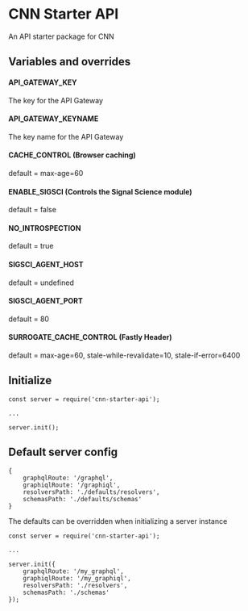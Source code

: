 # CNN Starter API

An API starter package for CNN


## Variables and overrides

#### API_GATEWAY_KEY

The key for the API Gateway

#### API_GATEWAY_KEYNAME

The key name for the API Gateway

#### CACHE_CONTROL (Browser caching)

default = max-age=60

#### ENABLE_SIGSCI (Controls the Signal Science module)

default = false

#### NO_INTROSPECTION

default = true

#### SIGSCI_AGENT_HOST

default = undefined

#### SIGSCI_AGENT_PORT

default = 80

#### SURROGATE_CACHE_CONTROL (Fastly Header)

default = max-age=60, stale-while-revalidate=10, stale-if-error=6400

## Initialize

```
const server = require('cnn-starter-api');

...

server.init();
```

## Default server config

```
{
    graphqlRoute: '/graphql',
    graphiqlRoute: '/graphiql',
    resolversPath: './defaults/resolvers',
    schemasPath: './defaults/schemas'
}
```

The defaults can be overridden when initializing a server instance

```
const server = require('cnn-starter-api');

...

server.init({
    graphqlRoute: '/my_graphql',
    graphiqlRoute: '/my_graphiql',
    resolversPath: './resolvers',
    schemasPath: './schemas'
});
```
